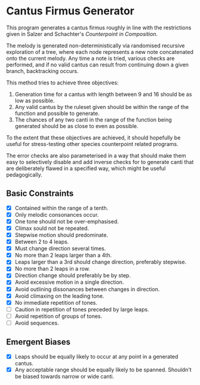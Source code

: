 # Cantus Firmus Generator

This program generates a cantus firmus roughly in line with the restrictions given in Salzer and Schachter's _Counterpoint in Composition_.

The melody is generated non-deterministically via randomised recursive exploration of a tree, where each node represents a new note concatenated onto the current melody. Any time a note is tried, various checks are performed, and if no valid cantus can result from continuing down a given branch, backtracking occurs.

This method tries to achieve three objectives:

1. Generation time for a cantus with length between 9 and 16 should be as low as possible.
2. Any valid cantus by the ruleset given should be within the range of the function and possible to generate.
3. The chances of any two canti in the range of the function being generated should be as close to even as possible.

To the extent that these objectives are achieved, it should hopefully be useful for stress-testing other species counterpoint related programs.

The error checks are also parameterised in a way that should make them easy to selectively disable and add inverse checks for to generate canti that are deliberately flawed in a specified way, which might be useful pedagogically.

## Basic Constraints

- [x] Contained within the range of a tenth.
- [x] Only melodic consonances occur.
- [x] One tone should not be over-emphasised.
- [x] Climax sould not be repeated.
- [x] Stepwise motion should predominate.
- [x] Between 2 to 4 leaps.
- [x] Must change direction several times.
- [x] No more than 2 leaps larger than a 4th.
- [x] Leaps larger than a 3rd should change direction, preferably stepwise.
- [x] No more than 2 leaps in a row.
- [x] Direction change should preferably be by step.
- [x] Avoid excessive motion in a single direction.
- [x] Avoid outlining dissonances between changes in direction.
- [x] Avoid climaxing on the leading tone.
- [x] No immediate repetition of tones.
- [ ] Caution in repetition of tones preceded by large leaps.
- [ ] Avoid repetition of groups of tones.
- [ ] Avoid sequences.

## Emergent Biases

- [x] Leaps should be equally likely to occur at any point in a generated cantus.
- [x] Any acceptable range should be equally likely to be spanned. Shouldn't be biased towards narrow or wide canti.
